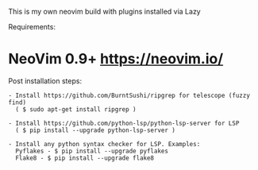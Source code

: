 This is my own neovim build with plugins installed via Lazy

Requirements:

<h1>NeoVim 0.9+ <a href="https://neovim.io/">https://neovim.io/</a></h1>

Post installation steps:

    - Install https://github.com/BurntSushi/ripgrep for telescope (fuzzy find)
      ( $ sudo apt-get install ripgrep )

    - Install https://github.com/python-lsp/python-lsp-server for LSP
      ( $ pip install --upgrade python-lsp-server )

    - Install any python syntax checker for LSP. Examples:
      Pyflakes - $ pip install --upgrade pyflakes
      Flake8 - $ pip install --upgrade flake8
